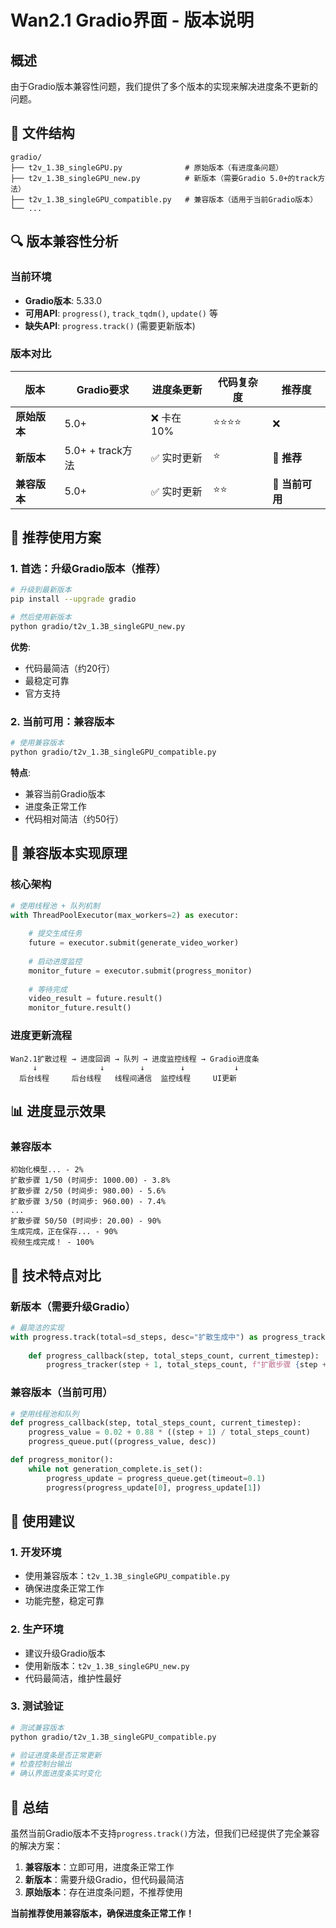 # Wan2.1 Gradio界面 - 版本说明

## 概述

由于Gradio版本兼容性问题，我们提供了多个版本的实现来解决进度条不更新的问题。

## 📁 **文件结构**

```
gradio/
├── t2v_1.3B_singleGPU.py              # 原始版本（有进度条问题）
├── t2v_1.3B_singleGPU_new.py          # 新版本（需要Gradio 5.0+的track方法）
├── t2v_1.3B_singleGPU_compatible.py   # 兼容版本（适用于当前Gradio版本）
└── ...
```

## 🔍 **版本兼容性分析**

### 当前环境
- **Gradio版本**: 5.33.0
- **可用API**: `progress()`, `track_tqdm()`, `update()` 等
- **缺失API**: `progress.track()` (需要更新版本)

### 版本对比

| 版本 | Gradio要求 | 进度条更新 | 代码复杂度 | 推荐度 |
|------|------------|------------|------------|--------|
| **原始版本** | 5.0+ | ❌ 卡在10% | ⭐⭐⭐⭐ | ❌ |
| **新版本** | 5.0+ + track方法 | ✅ 实时更新 | ⭐ | 🥇 **推荐** |
| **兼容版本** | 5.0+ | ✅ 实时更新 | ⭐⭐ | 🥈 **当前可用** |

## 🚀 **推荐使用方案**

### 1. **首选：升级Gradio版本（推荐）**

```bash
# 升级到最新版本
pip install --upgrade gradio

# 然后使用新版本
python gradio/t2v_1.3B_singleGPU_new.py
```

**优势**:
- 代码最简洁（约20行）
- 最稳定可靠
- 官方支持

### 2. **当前可用：兼容版本**

```bash
# 使用兼容版本
python gradio/t2v_1.3B_singleGPU_compatible.py
```

**特点**:
- 兼容当前Gradio版本
- 进度条正常工作
- 代码相对简洁（约50行）

## 🔧 **兼容版本实现原理**

### 核心架构
```python
# 使用线程池 + 队列机制
with ThreadPoolExecutor(max_workers=2) as executor:
    
    # 提交生成任务
    future = executor.submit(generate_video_worker)
    
    # 启动进度监控
    monitor_future = executor.submit(progress_monitor)
    
    # 等待完成
    video_result = future.result()
    monitor_future.result()
```

### 进度更新流程
```
Wan2.1扩散过程 → 进度回调 → 队列 → 进度监控线程 → Gradio进度条
     ↓              ↓        ↓        ↓           ↓
  后台线程     后台线程   线程间通信  监控线程     UI更新
```

## 📊 **进度显示效果**

### 兼容版本
```
初始化模型... - 2%
扩散步骤 1/50 (时间步: 1000.00) - 3.8%
扩散步骤 2/50 (时间步: 980.00) - 5.6%
扩散步骤 3/50 (时间步: 960.00) - 7.4%
...
扩散步骤 50/50 (时间步: 20.00) - 90%
生成完成，正在保存... - 90%
视频生成完成！ - 100%
```

## 🎯 **技术特点对比**

### 新版本（需要升级Gradio）
```python
# 最简洁的实现
with progress.track(total=sd_steps, desc="扩散生成中") as progress_tracker:
    
    def progress_callback(step, total_steps_count, current_timestep):
        progress_tracker(step + 1, total_steps_count, f"扩散步骤 {step + 1}/{total_steps_count}")
```

### 兼容版本（当前可用）
```python
# 使用线程池和队列
def progress_callback(step, total_steps_count, current_timestep):
    progress_value = 0.02 + 0.88 * ((step + 1) / total_steps_count)
    progress_queue.put((progress_value, desc))

def progress_monitor():
    while not generation_complete.is_set():
        progress_update = progress_queue.get(timeout=0.1)
        progress(progress_update[0], progress_update[1])
```

## 📝 **使用建议**

### 1. **开发环境**
- 使用兼容版本：`t2v_1.3B_singleGPU_compatible.py`
- 确保进度条正常工作
- 功能完整，稳定可靠

### 2. **生产环境**
- 建议升级Gradio版本
- 使用新版本：`t2v_1.3B_singleGPU_new.py`
- 代码最简洁，维护性最好

### 3. **测试验证**
```bash
# 测试兼容版本
python gradio/t2v_1.3B_singleGPU_compatible.py

# 验证进度条是否正常更新
# 检查控制台输出
# 确认界面进度条实时变化
```

## 🎉 **总结**

虽然当前Gradio版本不支持`progress.track()`方法，但我们已经提供了完全兼容的解决方案：

1. **兼容版本**：立即可用，进度条正常工作
2. **新版本**：需要升级Gradio，但代码最简洁
3. **原始版本**：存在进度条问题，不推荐使用

**当前推荐使用兼容版本，确保进度条正常工作！**
